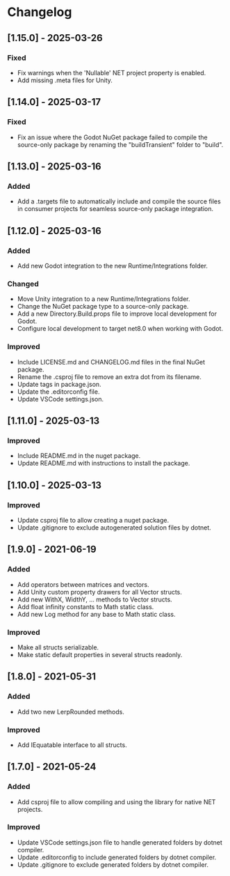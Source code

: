 
# Changelog

## [1.15.0] - 2025-03-26

### Fixed

- Fix warnings when the 'Nullable' NET project property is enabled.
- Add missing .meta files for Unity.

## [1.14.0] - 2025-03-17

### Fixed

- Fix an issue where the Godot NuGet package failed to compile the source-only package by renaming the "buildTransient" folder to "build".

## [1.13.0] - 2025-03-16

### Added

- Add a .targets file to automatically include and compile the source files in consumer projects for seamless source-only package integration.

## [1.12.0] - 2025-03-16

### Added

- Add new Godot integration to the new Runtime/Integrations folder.

### Changed

- Move Unity integration to a new Runtime/Integrations folder.
- Change the NuGet package type to a source-only package.
- Add a new Directory.Build.props file to improve local development for Godot.
- Configure local development to target net8.0 when working with Godot.

### Improved

- Include LICENSE.md and CHANGELOG.md files in the final NuGet package.
- Rename the .csproj file to remove an extra dot from its filename.
- Update tags in package.json.
- Update the .editorconfig file.
- Update VSCode settings.json.

## [1.11.0] - 2025-03-13

### Improved

- Include README.md in the nuget package.
- Update README.md with instructions to install the package.

## [1.10.0] - 2025-03-13

### Improved

- Update csproj file to allow creating a nuget package.
- Update .gitignore to exclude autogenerated solution files by dotnet.

## [1.9.0] - 2021-06-19

### Added

- Add operators between matrices and vectors.
- Add Unity custom property drawers for all Vector structs.
- Add new WithX, WidthY, ... methods to Vector structs.
- Add float infinity constants to Math static class.
- Add new Log method for any base to Math static class.

### Improved

- Make all structs serializable.
- Make static default properties in several structs readonly.

## [1.8.0] - 2021-05-31

### Added

- Add two new LerpRounded methods.

### Improved

- Add IEquatable interface to all structs.

## [1.7.0] - 2021-05-24

### Added

- Add csproj file to allow compiling and using the library for native NET projects.

### Improved

- Update VSCode settings.json file to handle generated folders by dotnet compiler.
- Update .editorconfig to include generated folders by dotnet compiler.
- Update .gitignore to exclude generated folders by dotnet compiler.

